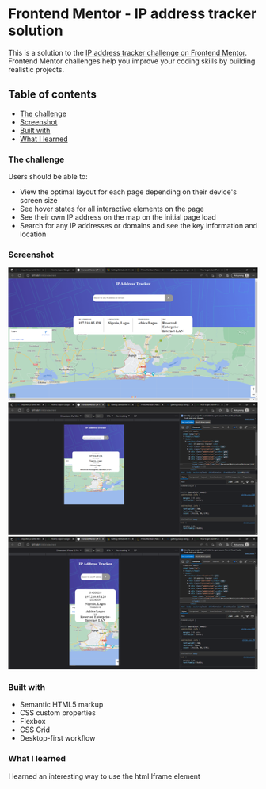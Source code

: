 # Frontend Mentor - IP address tracker solution

This is a solution to the [IP address tracker challenge on Frontend Mentor](https://www.frontendmentor.io/challenges/ip-address-tracker-I8-0yYAH0). Frontend Mentor challenges help you improve your coding skills by building realistic projects. 

## Table of contents

- [The challenge](#the-challenge)
- [Screenshot](#screenshot)
- [Built with](#built-with)
- [What I learned](#what-i-learned)

### The challenge

Users should be able to:

- View the optimal layout for each page depending on their device's screen size
- See hover states for all interactive elements on the page
- See their own IP address on the map on the initial page load
- Search for any IP addresses or domains and see the key information and location

### Screenshot

![](./design/desktop.png)
![](./design/tab.png)
![](./design/mobile.png)



### Built with

- Semantic HTML5 markup
- CSS custom properties
- Flexbox
- CSS Grid
- Desktop-first workflow

### What I learned

I learned an interesting way to use the html Iframe element  


